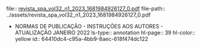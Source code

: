 file:: [revista_spa_vol32_n1_2023_1681984926127_0.pdf](../assets/revista_spa_vol32_n1_2023_1681984926127_0.pdf)
file-path:: ../assets/revista_spa_vol32_n1_2023_1681984926127_0.pdf

- NORMAS DE PUBLICAÇÃO - INSTRUÇÕES AOS AUTORES - ATUALIZAÇÃO JANEIRO 2022
  ls-type:: annotation
  hl-page:: 39
  hl-color:: yellow
  id:: 64410dc4-c95a-4bb9-8aec-618f474dc122